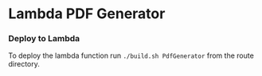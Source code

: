 # Lambda PDF Generator

### Deploy to Lambda
To deploy the lambda function run ```./build.sh PdfGenerator``` from the route directory.